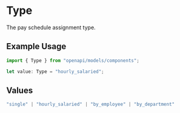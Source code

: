 # Type

The pay schedule assignment type.

## Example Usage

```typescript
import { Type } from "openapi/models/components";

let value: Type = "hourly_salaried";
```

## Values

```typescript
"single" | "hourly_salaried" | "by_employee" | "by_department"
```